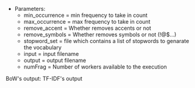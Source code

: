 

* Parameters:
	* min\_occurrence = min frequency to take in count
	* max\_occurrence = max frequency to take in count
	* remove\_accent  = Whether removes accents or not
	* remove\_symbols = Whether removes symbols or not  (!@$...)
	* stopword\_set =  file which contains a list of stopwords to genarate the vocabulary
	* input  = input filename
	* output = output filename
	* numFrag = Number of workers available to the execution


BoW's output: 
TF-IDF's output